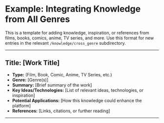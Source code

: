 # Example: Integrating Knowledge from All Genres

This is a template for adding knowledge, inspiration, or references from films, books, comics, anime, TV series, and more. Use this format for new entries in the relevant `/knowledge/cross_genre` subdirectory.

---

## Title: [Work Title]
- **Type:** (Film, Book, Comic, Anime, TV Series, etc.)
- **Genre:** [Genre(s)]
- **Summary:** [Brief summary of the work]
- **Key Ideas/Technologies:** [List of relevant ideas, technologies, or inspiration]
- **Potential Applications:** [How this knowledge could enhance the platform]
- **References:** [Links, citations, or further reading]

---
